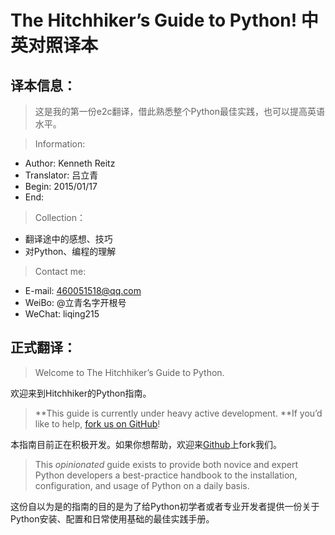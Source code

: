 # The Hitchhiker’s Guide to Python! 中英对照译本

## 译本信息：

> 这是我的第一份e2c翻译，借此熟悉整个Python最佳实践，也可以提高英语水平。

> Information:
- Author: Kenneth Reitz
- Translator: 吕立青
- Begin: 2015/01/17
- End:

> Collection：
- 翻译途中的感想、技巧
- 对Python、编程的理解

> Contact me:
- E-mail: 460051518@qq.com
- WeiBo: @立青名字开根号
- WeChat: liqing215

## 正式翻译：

> Welcome to The Hitchhiker’s Guide to Python.

欢迎来到Hitchhiker的Python指南。

> **This guide is currently under heavy active development. **If you’d like to help, [fork us on GitHub](https://github.com/kennethreitz/python-guide)!

本指南目前正在积极开发。如果你想帮助，欢迎来[Github](https://github.com/kennethreitz/python-guide)上fork我们。

> This *opinionated* guide exists to provide both novice and expert Python developers a best-practice handbook to the installation, configuration, and usage of Python on a daily basis.

这份自以为是的指南的目的是为了给Python初学者或者专业开发者提供一份关于Python安装、配置和日常使用基础的最佳实践手册。
